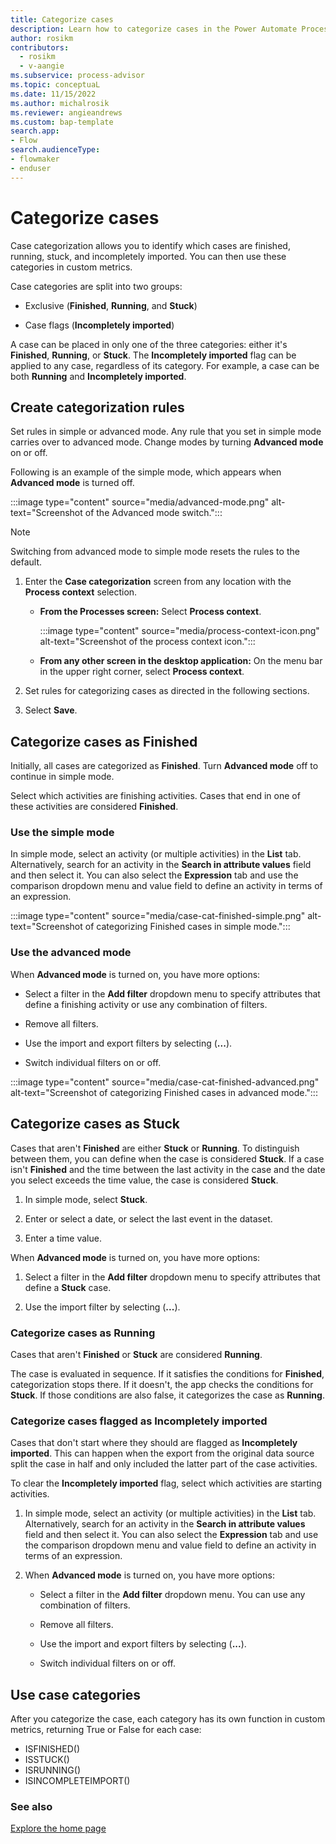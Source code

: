```yaml
---
title: Categorize cases
description: Learn how to categorize cases in the Power Automate Process Mining desktop app for Power Automate.
author: rosikm
contributors:
  - rosikm
  - v-aangie
ms.subservice: process-advisor
ms.topic: conceptuaL
ms.date: 11/15/2022
ms.author: michalrosik
ms.reviewer: angieandrews
ms.custom: bap-template
search.app:
- Flow
search.audienceType:
- flowmaker
- enduser
---
```


# Categorize cases

Case categorization allows you to identify which cases are finished, running, stuck, and incompletely imported. You can then use these categories in custom metrics.

Case categories are split into two groups:

- Exclusive (**Finished**, **Running**, and **Stuck**)

- Case flags (**Incompletely imported**)

A case can be placed in only one of the three categories: either it's **Finished**, **Running**, or **Stuck**. The **Incompletely imported** flag can be applied to any case, regardless of its category. For example, a case can be both **Running** and **Incompletely imported**.

## Create categorization rules

Set rules in simple or advanced mode. Any rule that you set in simple mode carries over to advanced mode. Change modes by turning **Advanced mode** on or off.

Following is an example of the simple mode, which appears when **Advanced mode** is turned off.

:::image type="content" source="media/advanced-mode.png" alt-text="Screenshot of the Advanced mode switch.":::

> [!NOTE]
>
> Switching from advanced mode to simple mode resets the rules to the default.

1. Enter the **Case categorization** screen from any location with the **Process context** selection.

    - **From the Processes screen:** Select **Process context**.

        :::image type="content" source="media/process-context-icon.png" alt-text="Screenshot of the process context icon.":::

    - **From any other screen in the desktop application:** On the menu bar in the upper right corner, select **Process context**.

1. Set rules for categorizing cases as directed in the following sections.

1. Select **Save**.

## Categorize cases as Finished

Initially, all cases are categorized as **Finished**. Turn **Advanced mode** off to continue in simple mode.

Select which activities are finishing activities. Cases that end in one of these activities are considered **Finished**.

### Use the simple mode

In simple mode, select an activity (or multiple activities) in the **List** tab. Alternatively, search for an activity in the **Search in attribute values** field and then select it. You can also select the **Expression** tab and use the comparison dropdown menu and value field to define an activity in terms of an expression.

:::image type="content" source="media/case-cat-finished-simple.png" alt-text="Screenshot of categorizing Finished cases in simple mode.":::

### Use the advanced mode

When **Advanced mode** is turned on, you have more options:

- Select a filter in the **Add filter** dropdown menu to specify attributes that define a finishing activity or use any combination of filters.

- Remove all filters.

- Use the import and export filters by selecting (**...**).

- Switch individual filters on or off.

:::image type="content" source="media/case-cat-finished-advanced.png" alt-text="Screenshot of categorizing Finished cases in advanced mode.":::

## Categorize cases as Stuck

Cases that aren't **Finished** are either **Stuck** or **Running**. To distinguish between them, you can define when the case is considered **Stuck**. If a case isn't **Finished** and the time between the last activity in the case and the date you select exceeds the time value, the case is considered **Stuck**.

1. In simple mode, select **Stuck**.

1. Enter or select a date, or select the last event in the dataset.

1. Enter a time value.

When **Advanced mode** is turned on, you have more options:

1. Select a filter in the **Add filter** dropdown menu to specify attributes that define a **Stuck** case.

1. Use the import filter by selecting (**...**).

### Categorize cases as Running

Cases that aren't **Finished** or **Stuck** are considered **Running**.

The case is evaluated in sequence. If it satisfies the conditions for **Finished**, categorization stops there. If it doesn't, the app checks the conditions for **Stuck**. If those conditions are also false, it categorizes the case as **Running**.

### Categorize cases flagged as Incompletely imported

Cases that don't start where they should are flagged as **Incompletely imported**. This can happen when the export from the original data source split the case in half and only included the latter part of the case activities.

To clear the **Incompletely imported** flag, select which activities are starting activities.

1. In simple mode, select an activity (or multiple activities) in the **List** tab. Alternatively, search for an activity in the **Search in attribute values** field and then select it. You can also select the **Expression** tab and use the comparison dropdown menu and value field to define an activity in terms of an expression.

1. When **Advanced mode** is turned on, you have more options:

    - Select a filter in the **Add filter** dropdown menu. You can use any combination of filters.

    - Remove all filters.

    - Use the import and export filters by selecting (**...**).

    - Switch individual filters on or off.

## Use case categories

After you categorize the case, each category has its own function in custom metrics, returning True or False for each case:

- ISFINISHED()
- ISSTUCK()
- ISRUNNING()
- ISINCOMPLETEIMPORT()

### See also

[Explore the home page](process-hub.md)

